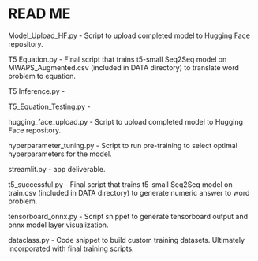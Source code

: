 # READ ME

Model_Upload_HF.py - Script to upload completed model to Hugging Face repository.

T5 Equation.py - Final script that trains t5-small Seq2Seq model on MWAPS_Augmented.csv (included in DATA directory) to translate word problem to equation.

T5 Inference.py - 

T5_Equation_Testing.py - 

hugging_face_upload.py - Script to upload completed model to Hugging Face repository.

hyperparameter_tuning.py - Script to run pre-training to select optimal hyperparameters for the model.

streamlit.py - app deliverable.

t5_successful.py - Final script that trains t5-small Seq2Seq model on train.csv (included in DATA directory) to generate numeric answer to word problem.

tensorboard_onnx.py - Script snippet to generate tensorboard output and onnx model layer visualization.

dataclass.py - Code snippet to build custom training datasets. Ultimately incorporated with final training scripts.
